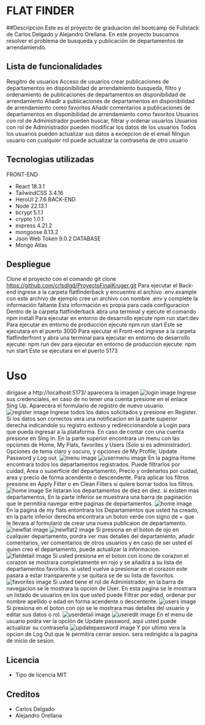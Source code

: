 # FLAT FINDER
##Descripción
Este es el proyecto de graduación del bootcamp de Fullstack de Carlos Delgado y Alejandro Orellana.
En este proyecto buscamos resolver el problema de busqueda y publicación de departamentos de arrendamiendo.
## Lista de funcionalidades
Resgitro de usuarios
Acceso de usuarios
crear publicaciones de departamentos en disponibilidad de arrendamiento
busqueda, filtro y ordenamiento de publicaciones de departamentos en disponibilidad de arrendamiento
Añadir a publicaciones de departamentos en disponibilidad de arrendamiento como favoritos
Añadir comentarios a publicaciones de departamentos en disponibilidad de arrendamiento como favoritos
Usuarios con rol de Administrador pueden buscar, filtrar y ordenar usuarios
Usuarios con rol de Administrador pueden modificar los datos de los usuarios
Todos los usuarios pueden actualizar sus datos a excepcion de el email
Ningun usuario con cualquier rol puede actualizar la contraseña de otro usuario
## Tecnologias utilizadas
FRONT-END
- React 18.3.1
- TailwindCSS 3.4.16
- HeroUI 2.7.6
BACK-END
- Node 22.13.1
- bcrypt 5.1.1
- crypto 1.0.1
- express 4.21.2
- mongoose 8.13.2
- Json Web Token 9.0.2
DATABASE
- Mongo Atlas
## Despliegue
Clone el proyecto con el comando
git clone https://github.com/crlsdlgd/ProyectoFinalKruger.git
Para ejecutar el Back-end ingrese a la carpeta flatfinderback y encuentre el archivo .env.example
con este archivo de ejemplo cree un archivo con nombre .env y complete la información faltante
Esta información es propia para cada configuracion
Dentro de la carpeta flatfinderback abra una terminal y ejecute el comando
npm install
Para ejecutar en entorno de desarrollo ejecute
npm run start:dev
Para ejecutar en entorno de producción ejecute
npm run start
Este se ejecutara en el puerto 3000
Para ejecutar el Front-end ingrese a la carpeta flatfinderfront y abra una terminal 
para ejecutar en entorno de desarrollo ejecute:
npm run dev
para ejecutar en entorno de produccion ejecute:
npm run start
Este se ejecutara en el puerto 5173
# Uso
dirigase a http://localhost:5173/
aparecera la imagen
![login image](flatfinderfront/public/assets/login.png)
Ingrese sus credenciales, en caso de no tener una cuenta presione en el enlace Sing Up.
Aparecera el formulario de registro de nuevo usuario.
![register image](flatfinderfront/public/assets/register.png)
Ingrese todos los datos solicitados y presione en Register. Si los datos son correctos vera una notificacion en la parte superior derecha indicandole su registro exitoso y redireccionandole a Login para que pueda ingresar a la plataforma. En caso de contar con una cuenta presione en Sing In.
En la parte superior encontrara un menu con las opciones de Home, My Flats, favorites y Users (Solo si es administrador). Opciones de tema claro y oscuro, y opciones de My Profile, Update Password y Log out.
![menu image](flatfinderfront/public/assets/menu.png)
![usermenu image](flatfinderfront/public/assets/usermenu.png)
En la pagina Home encontrara todos los departamentos registrados. Puede filtrarlos por cuidad, Area o suoerficie del departamento, Precio y ordenarlos por cuidad, area y precio de forma acendente o descendente. Para aplicar los filtros presione en Apply Filter o en Clean Filters si quiere borrar todos los filtros.
![home image](flatfinderfront/public/assets/home1.png)
Se listaran los departamentos de diez en diez. si existen mas departamentos, En la parte inferior se muestrara una barra de paginación que le permitira navegar entre paginas de departamentos.
![home image](flatfinderfront/public/assets/home2.png)
En la pagina de my flats entontrara los Departamentos que usted ha creado, en la parte inferior derecha encontrara un boton verde con signo de + que le llevara al formulario de crear una nueva publicaion de departamento.
![newflat image](flatfinderfront/public/assets/newflat.png)
![newflat2 image](flatfinderfront/public/assets/newflat2.png)
Si presiona en el boton de ojo en cualquier departamento, pordra ver mas detalles del departamento, añadir comentarios, ver comentarios de otros usuarios y en caso de ser usted el quien creo el departamento, puede actualizar la informacion. 
![flatdetail image](flatfinderfront/public/assets/flatdetail.png)
Si usted presiona en el boton con icono de corazon el corazon se mostrara completamente en rojo y se añadira a su lista de departamentos favoritos. si usted vuelve a presionar en el corazon este pasara a estar transparente y se quitara se de su lista de favoritos.
![favorites image](flatfinderfront/public/assets/favorites.png)
Si usted tiene el rol de Administrador, en la barra de navegacion se le mostrara la opcion de User. En esta pagina se le mostrara un listado de usuarios en los que usted puede Filtrar por edad, ordenar por nombre apellido o edad en forma acendente o descentente.
![users image](flatfinderfront/public/assets/users.png)
Si presiona en el boton con ojo se le mostrara mas detalles del usuario y editar sus datos o rol.
![userdetail image](flatfinderfront/public/assets/userdetail.png)
![useredit image](flatfinderfront/public/assets/useredit.png)
En el menu de usuario podra ver la opción de Update password, aqui usted puede actualizar su contraseña
![updatepassword image](flatfinderfront/public/assets/updatepassword.png)
Y por ultimo vera la opcion de Log Out que le permitira cerrar sesion. sera redirigido a la pagina de inicio de sesion.
## Licencia
- Tipo de licencia MIT
## Creditos 
- Carlos Delgado
- Alejandro Orellana


